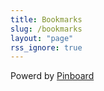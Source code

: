 ```yaml
---
title: Bookmarks
slug: /bookmarks
layout: "page"
rss_ignore: true
---
```

<div class="pinboard-tags">
<script language="javascript" src="https://pinboard.in/badge?user=taylorjadin&num=40&color=86CFF7-109FED&size=18-22"></script>
</div>

<script language="javascript" src="https://pinboard.in//widgets/v1/linkroll/?user=taylorjadin&count=100"></script>

Powerd by [Pinboard](https://pinboard.in/)